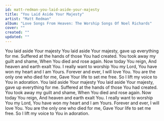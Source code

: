 ```yaml
---
id: matt-redman-you-laid-aside-your-majesty
title: "You Laid Aside Your Majesty"
artist: "Matt Redman"
album: "Love Songs From Heaven: The Worship Songs Of Noel Richards"
cover: ""
created: ""
updated: ""
---
```


You laid aside Your majesty
You laid aside Your majesty, gave up everything for me.
Suffered at the hands of those You had created.
You took away my guilt and shame,
When You died and rose again.
Now today You reign,
And heaven and earth exalt You.
I really want to worship You my Lord,
You have won my heart and I am Yours.
Forever and ever, I will love You.
You are the only one who died for me,
Gave Your life to set me free.
So I lift my voice to You in adoration.
You laid aside Your majesty
You laid aside Your majesty, gave up everything for me.
Suffered at the hands of those You had created.
You took away my guilt and shame,
When You died and rose again.
Now today You reign,
And heaven and earth exalt You.
I really want to worship You my Lord,
You have won my heart and I am Yours.
Forever and ever, I will love You.
You are the only one who died for me,
Gave Your life to set me free.
So I lift my voice to You in adoration.